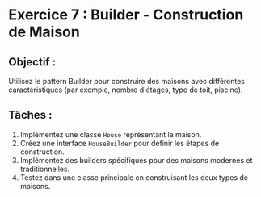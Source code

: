 # Exercice 7 : Builder - Construction de Maison

## Objectif :
Utilisez le pattern Builder pour construire des maisons avec différentes caractéristiques (par exemple, nombre d'étages, type de toit, piscine).

## Tâches :
1. Implémentez une classe `House` représentant la maison.
2. Créez une interface `HouseBuilder` pour définir les étapes de construction.
3. Implémentez des builders spécifiques pour des maisons modernes et traditionnelles.
4. Testez dans une classe principale en construisant les deux types de maisons.